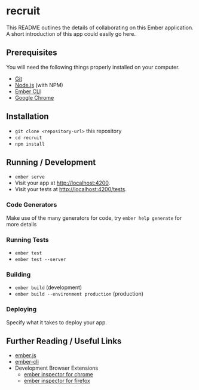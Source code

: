# recruit

This README outlines the details of collaborating on this Ember application.
A short introduction of this app could easily go here.

## Prerequisites

You will need the following things properly installed on your computer.

* [Git](https://git-scm.com/)
* [Node.js](https://nodejs.org/) (with NPM)
* [Ember CLI](https://ember-cli.com/)
* [Google Chrome](https://google.com/chrome/)

## Installation

* `git clone <repository-url>` this repository
* `cd recruit`
* `npm install`

## Running / Development

* `ember serve`
* Visit your app at [http://localhost:4200](http://localhost:4200).
* Visit your tests at [http://localhost:4200/tests](http://localhost:4200/tests).

### Code Generators

Make use of the many generators for code, try `ember help generate` for more details

### Running Tests

* `ember test`
* `ember test --server`

### Building

* `ember build` (development)
* `ember build --environment production` (production)

### Deploying

Specify what it takes to deploy your app.

## Further Reading / Useful Links

* [ember.js](https://emberjs.com/)
* [ember-cli](https://ember-cli.com/)
* Development Browser Extensions
  * [ember inspector for chrome](https://chrome.google.com/webstore/detail/ember-inspector/bmdblncegkenkacieihfhpjfppoconhi)
  * [ember inspector for firefox](https://addons.mozilla.org/en-US/firefox/addon/ember-inspector/)
